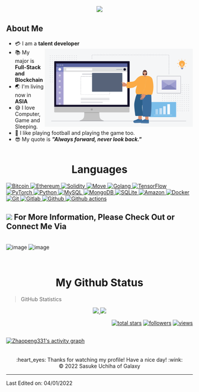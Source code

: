 <div align="center">
  <a href="https://github.com/zhaopeng331"><img src="https://readme-typing-svg.herokuapp.com/?lines=Senior%20Blockchain%20developer;Full-Stack%20Software%20Architecture;Always%20learning%20new%20tech&font=Pacifico&center=true&width=650&height=120&color=58a6ff&vCenter=true&size=45%22"></a>
</div>

## About Me

- :credit_card: I am a **talent developer** <img src="https://github.com/zhaopeng331/zhaopeng331/blob/main/hi.gif" width="400" align="right" />
- :books: My major is **Full-Stack and Blockchain**
- :earth_asia: I'm living now in **ASIA**
- :sweat_smile: I love Computer, Game and Sleeping.
- :monocle_face: I like playing football and playing the game too.
- :sunglasses: My quote is ***"Always forward, never look back."***
  <br/>
  <br/>
<!-- <table>
  <tr>
  	<td><img src="https://cdn.iconscout.com/icon/free/png-128/nodejs-2-226035.png" width="200"></td>
  	<td><img src="https://cdn.iconscout.com/icon/free/png-128/react-3-1175109.png" width="200"></td>
    <td><img src="https://smartcontractprogrammer.com/static/media/logo.cae6ce4a.svg" width="200"></td>
    <td><img src="https://cdn.iconscout.com/icon/free/png-128/typescript-1-1175078.png" width="200"></td>
    <td><img src="https://cdn.iconscout.com/icon/free/png-256/unity-2749374-2284764.png" width="200"></td>
    <td><img src="https://cdn.iconscout.com/icon/free/png-128/python-20-1175115.png" width="200"></td>
    <td><img src="https://cdn.iconscout.com/icon/free/png-256/flutter-3521432-2944876.png" width="200"></td>
  </tr>
</table> -->



<h1 align="center">Languages</h1>

<div>
  <a href="https://github.com/zhaopeng331">
    <img alt="Bitcoin" src="https://img.shields.io/badge/Bitcoin-ab790d?style=flat&logo=bitcoin&logoColor=white" />
  </a>
  <a href="https://github.com/zhaopeng331">
    <img alt="Ethereum" src="https://img.shields.io/badge/Ethereum-3C3C3D?style=flat&logo=Ethereum&logoColor=white" />
  </a>
  <a href="https://github.com/zhaopeng331">
    <img alt="Solidity" src="https://img.shields.io/badge/Solidity-363636?style=flat&logo=solidity&logoColor=white" />
  </a>
  <a href="https://github.com/zhaopeng331">
    <img alt="Move" src="https://img.shields.io/badge/Move-363636?style=flat&logo=Monero&logoColor=white" />
  </a>
  <a href="https://github.com/zhaopeng331">
    <img alt="Golang" src="https://img.shields.io/badge/Golang-000000?style=flat&logo=Go&logoColor=white" />
  </a>
  <a href="https://github.com/zhaopeng331">
    <img alt="TensorFlow" src="https://img.shields.io/badge/TensorFlow-FF6F00?style=flat&logo=TensorFlow&logoColor=white" />
  </a>
  <a href="https://github.com/zhaopeng331">
    <img alt="PyTorch" src="https://img.shields.io/badge/PyTorch-EE4C2C?style=flat&logo=PyTorch&logoColor=white" />
  </a>
  <a href="https://github.com/zhaopeng331">
    <img alt="Python" src="https://img.shields.io/badge/Python-14354C?style=flat&logo=python&logoColor=white" />
  </a>
  <a href="https://github.com/zhaopeng331">
    <img alt="MySQL" src="https://img.shields.io/badge/-MySQL-0f69a9?style=flat&logo=mysql&logoColor=white" />
  </a>
  <a href="https://github.com/zhaopeng331">
    <img alt="MongoDB" src="https://img.shields.io/badge/-MongoDB-13aa52?style=flat&logo=mongodb&logoColor=white" />
  </a>
  <a href="https://github.com/zhaopeng331">
    <img alt="SQLite" src="https://img.shields.io/badge/SQLite-07405E?style=flat&logo=sqlite&logoColor=white" />
  </a>
  <a href="https://github.com/zhaopeng331">  
    <img alt="Amazon" src="https://img.shields.io/badge/Amazon_AWS-232F3E?style=flat&logo=amazon-aws&logoColor=white" />
  </a>
  <a href="https://github.com/zhaopeng331">  
    <img alt="Docker" src="https://img.shields.io/badge/-Docker-46a2f1?style=flat&logo=docker&logoColor=white" />
  </a>
  <a href="https://github.com/zhaopeng331">  
    <img alt="Git" src="https://img.shields.io/badge/-Git-F05032?style=flat&logo=git&logoColor=white" />
  </a>
  <a href="https://github.com/zhaopeng331">  
    <img alt="Gitlab" src="https://img.shields.io/badge/-GitLab-FCA121?style=flat&logo=gitlab" />
  </a>
  <a href="https://github.com/zhaopeng331">  
    <img alt="Github" src="https://img.shields.io/badge/-GitHub-181717?style=flat&logo=github" />
  </a>
  <a href="https://github.com/zhaopeng331">  
    <img alt="Github actions" src="https://img.shields.io/badge/-Github_Actions-2088FF?style=flat&logo=github-actions&logoColor=white" />
  </a>
</div>

## <img src='https://github.com/zhaopeng331/zhaopeng331/blob/main/shake.gif' width="80px" /> For More Information, Please Check Out or Connect Me Via
<br/>

<div align="center>

![image](https://img.shields.io/badge/ranzhaopeng@163.com-D14836?style=for-the-badge&logo=gmail&logoColor=white)
![image](https://img.shields.io/badge/331378255-0078d4?style=for-the-badge&logo=tencentqq&logoColor=white)
![image](https://img.shields.io/badge/ZPZP6510-07c160?style=for-the-badge&logo=WeChat&logoColor=white)

[//]: # ([![image]&#40;https://img.shields.io/badge/Discord-7289DA?style=for-the-badge&logo=discord&logoColor=white&#41;]&#40;https://discordapp.com/users/&#41;)
</div>
<br/>
<h1 align="center">My Github Status </h1>

> GitHub Statistics
<p align="center">
    <a href="https://github.com/zhaopeng331">
      <img height="180em" src="https://github-readme-stats-eight-theta.vercel.app/api?username=Zhaopeng331&show_icons=true&theme=algolia&include_all_commits=true&count_private=true"/>
      <img height="180em" src="https://github-readme-stats-eight-theta.vercel.app/api/top-langs/?username=Zhaopeng331&layout=compact&langs_count=8&theme=Zhaopeng331"/>
    </a>
</p>

<p align="right">
  <a href="https://github.com/zhaopeng331?tab=repositories&sort=stargazers">
    <img alt="total stars" title="Total stars on GitHub" src="https://custom-icon-badges.herokuapp.com/badge/dynamic/json?logo=star&color=55960c&labelColor=488207&label=Stars&style=for-the-badge&query=%24.stars&url=https://api.github-star-counter.workers.dev/user/Zhaopeng331"/></a>
  <a href="https://github.com/zhaopeng331?tab=followers">
    <img alt="followers" title="Follow me on Github" src="https://custom-icon-badges.herokuapp.com/github/followers/Zhaopeng331?color=236ad3&labelColor=1155ba&style=for-the-badge&logo=person-add&label=Follow&logoColor=white"/></a>
  <a href="https://github.com/zhaopeng331">
    <img alt="views" title="GitHub profile views" src="https://shields-io-visitor-counter.herokuapp.com/badge?page=Zhaopeng331&style=for-the-badge"/></a>
</p>

<!-- https://github.com/ashutosh00710/github-readme-activity-graph -->
<br/>

<div>
	<a href="https://github.com/zhaopeng331/zhaopeng331"><img alt="Zhaopeng331's activity graph" src="https://activity-graph.herokuapp.com/graph?username=Zhaopeng331&bg_color=363636&color=ffffff&line=748f90&point=12d4ed&area=true&hide_border=true)](https://github.com/ashutosh00710/github-readme-activity-graph" /></a>
</div>
<br/>
<br/>
<div align="center">
  :heart_eyes: Thanks for watching my profile! Have a nice day! :wink: <br/>
  &copy; 2022 Sasuke Uchiha of Galaxy
</div>

------

Last Edited on: 04/01/2022
